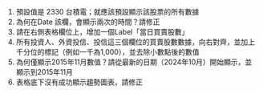 1. 預設值是 2330 台積電；就應該預設顯示該股票的所有數據
2. 為何在Date 該欄，會顯示兩次的時間？請修正
3. 請在右側表格欄位上，增加一個Label「當日買賣股數」
4. 所有投資人、外資投信、投信這三個欄位的買賣股數數據，向右對齊，並加上千分位的標記（例如一千為1,000），並去除小數點後的數值
5. 為何僅顯示2015年11月數值？請從最新的日期（2024年10月）開始顯示，並顯示到2015年11月
6. 表格底下沒有成功顯示趨勢圖表，請修正
